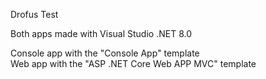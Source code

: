Drofus Test 

Both apps made with Visual Studio .NET 8.0

Console app with the "Console App" template\
Web app with the "ASP .NET Core Web APP MVC" template
